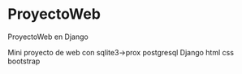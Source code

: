# ProyectoWeb
ProyectoWeb en Django

Mini proyecto de web con 
sqlite3->prox postgresql
Django
html
css
bootstrap
